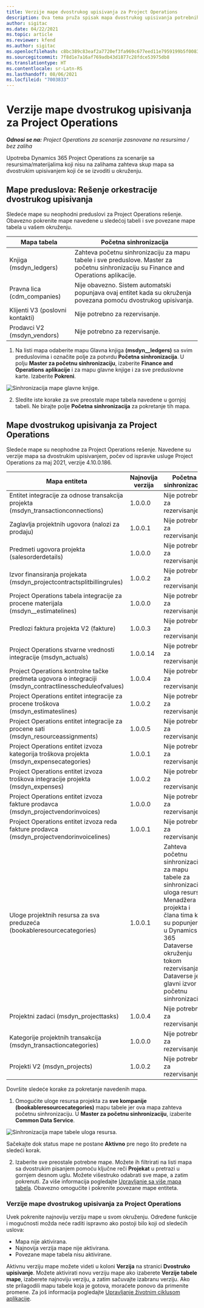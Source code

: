 ```yaml
---
title: Verzije mape dvostrukog upisivanja za Project Operations
description: Ova tema pruža spisak mapa dvostrukog upisivanja potrebnih za Dynamics 365 Project Operations.
author: sigitac
ms.date: 04/22/2021
ms.topic: article
ms.reviewer: kfend
ms.author: sigitac
ms.openlocfilehash: c8bc389c83eaf2a7720ef3fa969c677eed11e7959199b5f0083df5bf3b43ea43
ms.sourcegitcommit: 7f8d1e7a16af769adb43d1877c28fdce53975db8
ms.translationtype: HT
ms.contentlocale: sr-Latn-RS
ms.lasthandoff: 08/06/2021
ms.locfileid: "7003833"
---
```

# <a name="project-operations-dual-write-map-versions"></a>Verzije mape dvostrukog upisivanja za Project Operations

_**Odnosi se na:** Project Operations za scenarije zasnovane na resursima / bez zaliha_

Upotreba Dynamics 365 Project Operations za scenarije sa resursima/materijalima koji nisu na zalihama zahteva skup mapa sa dvostrukim upisivanjem koji će se izvoditi u okruženju. 

## <a name="prerequisite-maps-dual-write-orchestration-solution"></a>Mape preduslova: Rešenje orkestracije dvostrukog upisivanja

Sledeće mape su neophodni preduslovi za Project Operations rešenje. Obavezno pokrenite mape navedene u sledećoj tabeli i sve povezane mape tabela u vašem okruženju.

| Mapa tabela | Početna sinhronizacija |
| --- | --- |
| Knjiga (msdyn_ledgers) | Zahteva početnu sinhronizaciju za mapu tabele i sve preduslove. Master za početnu sinhronizaciju su Finance and Operations aplikacije. |
| Pravna lica (cdm_companies) | Nije obavezno. Sistem automatski popunjava ovaj entitet kada su okruženja povezana pomoću dvostrukog upisivanja. |
| Klijenti V3 (poslovni kontakti) | Nije potrebno za rezervisanje. |
| Prodavci V2 (msdyn_vendors) | Nije potrebno za rezervisanje. |

1. Na listi mapa odaberite mapu Glavna knjiga **(msdyn\__ledgers)** sa svim preduslovima i označite polje za potvrdu **Početna sinhronizacija**. U polju **Master za početnu sinhronizaciju**, izaberite **Finance and Operations aplikacije** i za mapu glavne knjige i za sve preduslovne karte. Izaberite **Pokreni**.

![Sinhronizacija mape glavne knjige.](media/DW6.png)

2. Sledite iste korake za sve preostale mape tabela navedene u gornjoj tabeli. Ne birajte polje **Početna sinhronizacija** za pokretanje tih mapa.

## <a name="project-operations-dual-write-maps"></a>Mape dvostrukog upisivanja za Project Operations

Sledeće mape su neophodne za Project Operations rešenje. Navedene su verzije mapa sa dvostrukim upisivanjem, počev od ispravke usluge Project Operations za maj 2021, verzije 4.10.0.186.

| **Mapa entiteta** | **Najnovija verzija** | **Početna sinhronizacija** |
| --- | --- | --- |
| Entitet integracije za odnose transakcija projekta (msdyn\_transactionconnections) | 1.0.0.0 | Nije potrebno za rezervisanje. |
| Zaglavlja projektnih ugovora (nalozi za prodaju) | 1.0.0.1 | Nije potrebno za rezervisanje. |
| Predmeti ugovora projekta (salesorderdetails) | 1.0.0.0 | Nije potrebno za rezervisanje. |
| Izvor finansiranja projekata (msdyn_projectcontractsplitbillingrules) | 1.0.0.2 | Nije potrebno za rezervisanje. |
| Project Operations tabela integracije za procene materijala (msdyn\__estimatelines) | 1.0.0.0 | Nije potrebno za rezervisanje. |
| Predlozi faktura projekta V2 (fakture) | 1.0.0.3 | Nije potrebno za rezervisanje. |
| Project Operations stvarne vrednosti integracije (msdyn_actuals) | 1.0.0.14 | Nije potrebno za rezervisanje. |
| Project Operations kontrolne tačke predmeta ugovora o integraciji (msdyn_contractlinesscheduleofvalues) | 1.0.0.4 | Nije potrebno za rezervisanje. |
| Project Operations entitet integracije za procene troškova (msdyn_estimateslines) | 1.0.0.2 | Nije potrebno za rezervisanje. |
| Project Operations entitet integracije za procene sati (msdyn_resourceassignments) | 1.0.0.5 | Nije potrebno za rezervisanje. |
| Project Operations entitet izvoza kategorija troškova projekta (msdyn_expensecategories) | 1.0.0.1 | Nije potrebno za rezervisanje. |
| Project Operations entitet izvoza troškova integracije projekta (msdyn_expenses) | 1.0.0.2 | Nije potrebno za rezervisanje. |
| Project Operations entitet izvoza fakture prodavca (msdyn_projectvendorinvoices) | 1.0.0.0 | Nije potrebno za rezervisanje. |
| Project Operations entitet izvoza reda fakture prodavca (msdyn_projectvendorinvoicelines) | 1.0.0.1 | Nije potrebno za rezervisanje. |
| Uloge projektnih resursa za sva preduzeća (bookableresourcecategories) | 1.0.0.1 | Zahteva početnu sinhronizaciju za mapu tabele za sinhronizaciju uloga resursa Menadžera projekta i člana tima koji su popunjeni u Dynamics 365 Dataverse okruženju tokom rezervisanja. Dataverse je glavni izvor za početnu sinhronizaciju. |
| Projektni zadaci (msdyn_projecttasks) | 1.0.0.4 | Nije potrebno za rezervisanje. |
| Kategorije projektnih transakcija (msdyn_transactioncategories) | 1.0.0.0 | Nije potrebno za rezervisanje. |
| Projekti V2 (msdyn_projects) | 1.0.0.2 | Nije potrebno za rezervisanje. |

Dovršite sledeće korake za pokretanje navedenih mapa.

1. Omogućite uloge resursa projekta za **sve kompanije (bookableresourcecategories)** mapu tabele jer ova mapa zahteva početnu sinhronizaciju. U **Master za početnu sinhronizaciju**, izaberite **Common Data Service**. 

 ![Sinhronizacija mape tabele uloga resursa.](media/6ResourceInitialSync.jpg)

 Sačekajte dok status mape ne postane **Aktivno** pre nego što pređete na sledeći korak.

2. Izaberite sve preostale potrebne mape. Možete ih filtrirati na listi mapa sa dvostrukim pisanjem pomoću ključne reči **Projekat** u pretrazi u gornjem desnom uglu. Možete višestruko odabrati sve mape, a zatim pokrenuti. Za više informacija pogledajte [Upravljanje sa više mapa tabela](/dynamics365/fin-ops-core/dev-itpro/data-entities/dual-write/multiple-entity-maps). Obavezno omogućite i pokrenite povezane mape entiteta.

### <a name="project-operations-dual-write-map-versions"></a>Verzije mape dvostrukog upisivanja za Project Operations

Uvek pokrenite najnoviju verziju mape u svom okruženju. Određene funkcije i mogućnosti možda neće raditi ispravno ako postoji bilo koji od sledećih uslova:

- Mapa nije aktivirana.
- Najnovija verzija mape nije aktivirana. 
- Povezane mape tabela nisu aktivirane.

Aktivnu verziju mape možete videti u koloni **Verzija** na stranici **Dvostruko upisivanje**. Možete aktivirati novu verziju mape ako izaberete **Verzije tabele mape**, izaberete najnoviju verziju, a zatim sačuvajte izabranu verziju. Ako ste prilagodili mapu tabele koja je gotova, moraćete ponovo da primenite promene. Za još informacija pogledajte [Upravljanje životnim ciklusom aplikacije](/dynamics365/fin-ops-core/dev-itpro/data-entities/dual-write/app-lifecycle-management).
